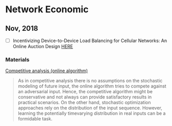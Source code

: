 # Network Economic

## Nov, 2018
- [ ] Incentivizing Device-to-Device Load Balancing for Cellular Networks: An Online Auction Design [HERE](https://ieeexplore.ieee.org/stamp/stamp.jsp?tp=&arnumber=7839907)


### Materials
[Competitive analysis (online algorithm)](https://en.wikipedia.org/wiki/Competitive_analysis_(online_algorithm))
> As in competitive analysis there is no assumptions on the stochastic modeling of future input, the online algorithm tries
to compete against an adversarial input. Hence, the competitive algorithm might be conservative and not always can provide
satisfactory results in practical scenarios. On the other hand, stochastic optimization approaches rely on the distribution of
the input sequence. However, learning the potentially timevarying distribution in real inputs can be a formidable task.

